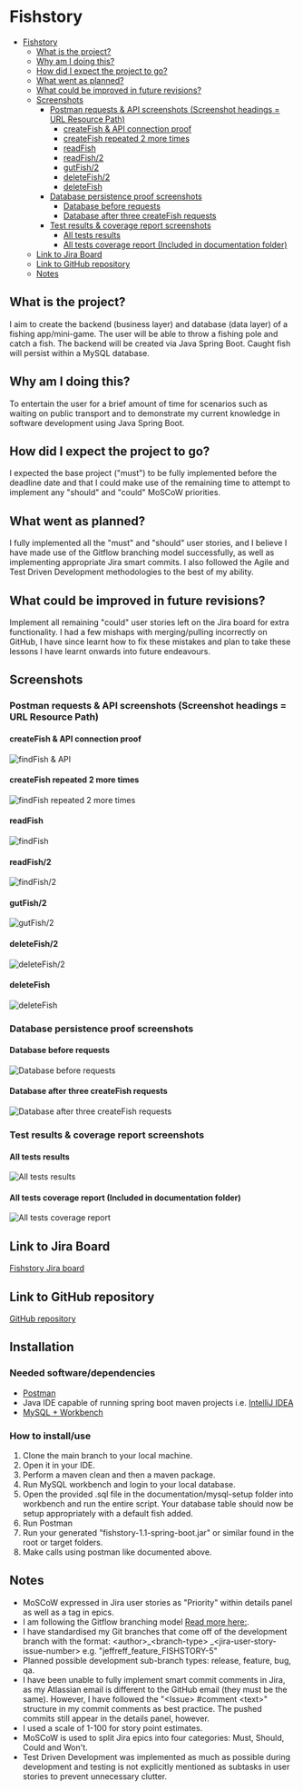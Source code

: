 # Fishstory

- [Fishstory](#fishstory)
    - [What is the project?](#what-is-the-project)
    - [Why am I doing this?](#why-am-i-doing-this)
    - [How did I expect the project to go?](#how-did-i-expect-the-project-to-go)
    - [What went as planned?](#what-went-as-planned)
    - [What could be improved in future revisions?](#what-could-be-improved-in-future-revisions)
    - [Screenshots](#screenshots)
        - [Postman requests & API screenshots (Screenshot headings = URL Resource Path)](#postman-requests--api-screenshots-screenshot-headings--url-resource-path)
            - [createFish & API connection proof](#createfish--api-connection-proof)
            - [createFish repeated 2 more times](#createfish-repeated-2-more-times)
            - [readFish](#readfish)
            - [readFish/2](#readfish2)
            - [gutFish/2](#gutfish2)
            - [deleteFish/2](#deletefish2)
            - [deleteFish](#deletefish)
        - [Database persistence proof screenshots](#database-persistence-proof-screenshots)
            - [Database before requests](#database-before-requests)
            - [Database after three createFish requests](#database-after-three-createfish-requests)
        - [Test results & coverage report screenshots](#test-results--coverage-report-screenshots)
            - [All tests results](#all-tests-results)
            - [All tests coverage report (Included in documentation folder)](#all-tests-coverage-report-included-in-documentation-folder)
    - [Link to Jira Board](#link-to-jira-board)
    - [Link to GitHub repository](#link-to-github-repository)
    - [Notes](#notes)

## What is the project?

I aim to create the backend (business layer) and database (data layer) of a fishing app/mini-game. The user will be able
to throw a fishing pole and catch a fish. The backend will be created via Java Spring Boot. Caught fish will persist
within a MySQL database.

## Why am I doing this?

To entertain the user for a brief amount of time for scenarios such as waiting on public transport and to demonstrate my
current knowledge in software development using Java Spring Boot.

## How did I expect the project to go?

I expected the base project ("must") to be fully implemented before the deadline date and that I could make use of the
remaining time to attempt to implement any "should" and "could" MoSCoW priorities.

## What went as planned?

I fully implemented all the "must" and "should" user stories, and I believe I have made use of the Gitflow branching
model successfully, as well as implementing appropriate Jira smart commits. I also followed the Agile and Test Driven
Development methodologies to the best of my ability.

## What could be improved in future revisions?

Implement all remaining "could" user stories left on the Jira board for extra functionality. I had a few mishaps with
merging/pulling incorrectly on GitHub, I have since learnt how to fix these mistakes and plan to take these lessons I
have learnt onwards into future endeavours.

## Screenshots

### Postman requests & API screenshots (Screenshot headings = URL Resource Path)

#### createFish & API connection proof

![findFish & API](documentation/images/createFish%20with%20API%20connection%20proof.png?raw=true)

#### createFish repeated 2 more times

![findFish repeated 2 more times](documentation/images/createFish%20repeated%20two%20more%20times.png?raw=true)

#### readFish

![findFish](documentation/images/readFish.png?raw=true)

#### readFish/2

![findFish/2](documentation/images/readFish{2}.png?raw=true)

#### gutFish/2

![gutFish/2](documentation/images/gutFish%7B2%7D.png?raw=true)

#### deleteFish/2

![deleteFish/2](documentation/images/deleteFish%7B2%7D.png?raw=true)

#### deleteFish

![deleteFish](documentation/images/deleteFish.png?raw=true)

### Database persistence proof screenshots

#### Database before requests

![Database before requests](documentation/images/empty%20database.png?raw=true)

#### Database after three createFish requests

![Database after three createFish requests](documentation/images/database%20after%20three%20createFish.png?raw=true)

### Test results & coverage report screenshots

#### All tests results

![All tests results](documentation/images/test%20results.png?raw=true)

#### All tests coverage report (Included in documentation folder)

![All tests coverage report](documentation/images/all%20tests%20coverage%20report.png?raw=true)

## Link to Jira Board

[Fishstory Jira board](https://jeffreff.atlassian.net/jira/software/projects/FISHSTORY/boards/5)

## Link to GitHub repository

[GitHub repository](https://github.com/jeffreff/fishstory)

## Installation

### Needed software/dependencies

- [Postman](https://www.postman.com/downloads/)
- Java IDE capable of running spring boot maven projects
  i.e. [IntelliJ IDEA](https://www.jetbrains.com/idea/download/#section=windows)
- [MySQL + Workbench](https://www.mysql.com/downloads/)

### How to install/use

1. Clone the main branch to your local machine.
2. Open it in your IDE.
3. Perform a maven clean and then a maven package.
4. Run MySQL workbench and login to your local database.
5. Open the provided .sql file in the documentation/mysql-setup folder into workbench and run the entire script. Your
   database table should now be setup appropriately with a default fish added.
6. Run Postman
7. Run your generated "fishstory-1.1-spring-boot.jar" or similar found in the root or target folders.
8. Make calls using postman like documented above.

## Notes

- MoSCoW expressed in Jira user stories as "Priority" within details panel as well as a tag in epics.
- I am following the Gitflow branching
  model [Read more here:](https://www.atlassian.com/git/tutorials/comparing-workflows/gitflow-workflow).
- I have standardised my Git branches that come off of the development branch with the format: \<author>\_\<branch-type>
  \_\<jira-user-story-issue-number> e.g. "jeffreff_feature_FISHSTORY-5"
- Planned possible development sub-branch types: release, feature, bug, qa.
- I have been unable to fully implement smart commit comments in Jira, as my Atlassian email is different to the GitHub
  email (they must be the same). However, I have followed the "\<Issue> \#comment \<text>" structure in my commit
  comments as best practice. The pushed commits still appear in the details panel, however.
- I used a scale of 1-100 for story point estimates.
- MoSCoW is used to split Jira epics into four categories: Must, Should, Could and Won't.
- Test Driven Development was implemented as much as possible during development and testing is not explicitly mentioned
  as subtasks in user stories to prevent unnecessary clutter.
